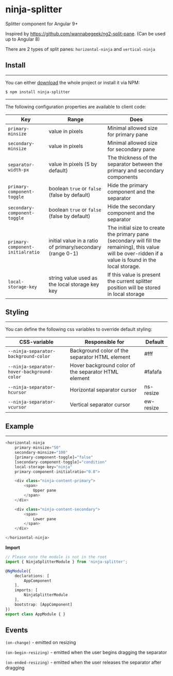 # ninja-splitter

Splitter component for Angular 9+


Inspired by https://github.com/wannabegeek/ng2-split-pane. (Can be used up to Angular 8)

There are 2 types of split panes: `horizontal-ninja` and `vertical-ninja`

## Install
-------
You can either [download](https://github.com/iSerganov/ninja-splitter/archive/master.zip)
the whole project or install it via NPM:

```bash
$ npm install ninja-splitter
```
-------

The following configuration properties are available to client code:

Key | Range | Does
--- | --- | ---
`primary-minsize` | value in pixels | Minimal allowed size for primary pane
`secondary-minsize` | value in pixels | Minimal allowed size for secondary pane
`separator-width-px` | value in pixels (5 by default) | The thickness of the separator between the primary and secondary components
`primary-component-toggle` | boolean `true` or `false` (false by default) | Hide the primary component and the separator
`secondary-component-toggle` | boolean `true` or `false` (false by default) | Hide the secondary component and the separator
`primary-component-initialratio` | initial value in a ratio of primary/secondary (range 0-1) | The initial size to create the primary pane (secondary will fill the remaining), this value will be over-ridden if a value is found in the local storage.
`local-storage-key` | string value used as the local storage key key  | If this value is present the current splitter position will be stored in local storage


## Styling
-------
You can define the following css variables to override default styling:

CSS-variable | Responsible for | Default
--- | --- | ---
`--ninja-separator-background-color` | Background color of the separator HTML element | #fff
`--ninja-separator-hover-background-color` | Hover background color of the separator HTML element | #fafafa
`--ninja-separator-hcursor` | Horizontal separator cursor | ns-resize
`--ninja-separator-vcursor` | Vertical separator cursor | ew-resize

## Example
-------
```javascript
<horizontal-ninja
    primary-minsize="50"
    secondary-minsize="100"
    [primary-component-toggle]="false"
    [secondary-component-toggle]="condition"
    local-storage-key="ninja"
    primary-component-initialratio="0.8">

    <div class="ninja-content-primary">
        <span>
            Upper pane
        </span>
    </div>

    <div class="ninja-content-secondary">
        <span>
            Lower pane
        </span>
    </div>

</horizontal-ninja>

```
**Import**
```typescript
// Please note the module is not in the root
import { NinjaSplitterModule } from 'ninja-splitter';

@NgModule({
    declarations: [
        AppComponent
    ],
    imports: [
        NinjaSplitterModule
    ],
    bootstrap: [AppComponent]
})
export class AppModule { }
```

## Events

`(on-change)` - emitted on resizing

`(on-begin-resizing)` - emitted when the user begins dragging the separator

`(on-ended-resizing)` - emitted when the user releases the separator after dragging
